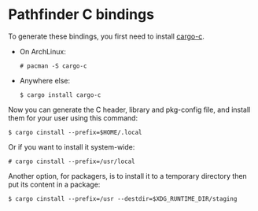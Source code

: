 # Pathfinder C bindings

To generate these bindings, you first need to install [cargo-c](https://crates.io/crates/cargo-c).

* On ArchLinux:
  ```
  # pacman -S cargo-c
  ```
* Anywhere else:
  ```
  $ cargo install cargo-c
  ```

Now you can generate the C header, library and pkg-config file, and install them for your user using this command:
```
$ cargo cinstall --prefix=$HOME/.local
```

Or if you want to install it system-wide:
```
# cargo cinstall --prefix=/usr/local
```

Another option, for packagers, is to install it to a temporary directory then put its content in a package:
```
$ cargo cinstall --prefix=/usr --destdir=$XDG_RUNTIME_DIR/staging
```

